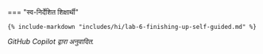 === "स्व-निर्देशित शिक्षार्थी"

    {% include-markdown "includes/hi/lab-6-finishing-up-self-guided.md" %}

*GitHub Copilot द्वारा अनुवादित.*
